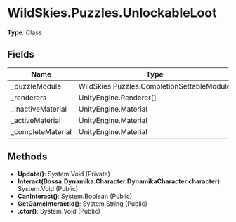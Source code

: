 ﻿# WildSkies.Puzzles.UnlockableLoot

**Type**: Class

## Fields

| Name | Type | Access |
|------|------|--------|
| _puzzleModule | WildSkies.Puzzles.CompletionSettableModule | Private |
| _renderers | UnityEngine.Renderer[] | Private |
| _inactiveMaterial | UnityEngine.Material | Private |
| _activeMaterial | UnityEngine.Material | Private |
| _completeMaterial | UnityEngine.Material | Private |

## Methods

- **Update()**: System.Void (Private)
- **Interact(Bossa.Dynamika.Character.DynamikaCharacter character)**: System.Void (Public)
- **CanInteract()**: System.Boolean (Public)
- **GetGameInteractId()**: System.String (Public)
- **.ctor()**: System.Void (Public)

